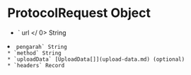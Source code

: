 # ProtocolRequest Object

* ` url </ 0> String</li>
<li><code>pengarah` String
* `method` String
* `uploadData` [UploadData[]](upload-data.md) (optional)
* `headers` Record<String, String>
